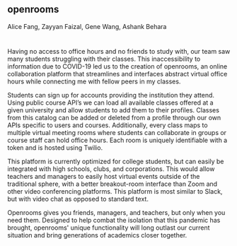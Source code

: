 ## openrooms
Alice Fang, Zayyan Faizal, Gene Wang, Ashank Behara

#
Having no access to office hours and no friends to study with, our team saw many students struggling with their classes. This inaccessibility to information due to COVID-19 led us to the creation of openrooms, an online collaboration platform that streamlines and interfaces abstract virtual office hours while connecting me with fellow peers in my classes.

Students can sign up for accounts providing the institution they attend. Using public course API’s we can load all available classes offered at a given university and allow students to add them to their profiles. Classes from this catalog can be added or deleted from a profile through our own APIs specific to users and courses. Additionally, every class maps to multiple virtual meeting rooms where students can collaborate in groups or course staff can hold office hours. Each room is uniquely identifiable with a token and is hosted using Twilio. 

This platform is currently optimized for college students, but can easily be integrated with high schools, clubs, and corporations. This would allow teachers and managers to easily host virtual events outside of the traditional sphere, with a better breakout-room interface than Zoom and other video conferencing platforms. This platform is most similar to Slack, but with video chat as opposed to standard text.

Openrooms gives you friends, managers, and teachers, but only when you need them. Designed to help combat the isolation that this pandemic has brought, openrooms' unique functionality will long outlast our current situation and bring generations of academics closer together.
